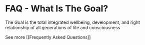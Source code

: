 # FAQ - What Is The Goal?

The Goal is the total integrated wellbeing, development, and right relationship of all generations of life and consciousness

See more [[Frequently Asked Questions]]  